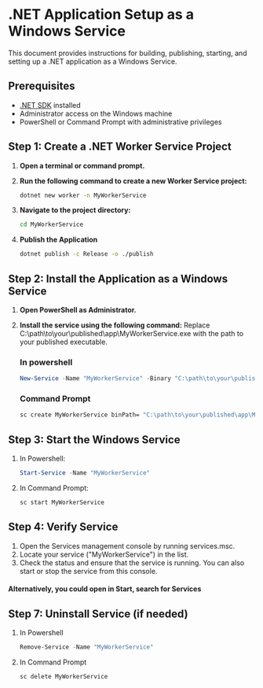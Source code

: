 # .NET Application Setup as a Windows Service

This document provides instructions for building, publishing, starting, and setting up a .NET application as a Windows Service.

## Prerequisites

- [.NET SDK](https://dotnet.microsoft.com/download) installed
- Administrator access on the Windows machine
- PowerShell or Command Prompt with administrative privileges

## Step 1: Create a .NET Worker Service Project

1. **Open a terminal or command prompt.**
   
2. **Run the following command to create a new Worker Service project:**
   ```bash
   dotnet new worker -n MyWorkerService
3. **Navigate to the project directory:**
   ```bash
   cd MyWorkerService
4. **Publish the Application**
   ```bash
   dotnet publish -c Release -o ./publish

## Step 2: Install the Application as a Windows Service

1. **Open PowerShell as Administrator.**
2. **Install the service using the following command:**
   Replace C:\path\to\your\published\app\MyWorkerService.exe with the path to your published executable.
   
   ### In powershell
   ```powershell
   New-Service -Name "MyWorkerService" -Binary "C:\path\to\your\published\app\MyWorkerService.exe" -StartupType Automatic
   ```

   ### Command Prompt
   ```cmd
   sc create MyWorkerService binPath= "C:\path\to\your\published\app\MyWorkerService.exe" start= auto
   ```

## Step 3: Start the Windows Service
1. In Powershell:
   ```powershell
   Start-Service -Name "MyWorkerService"

2. In Command Prompt:
   ```cmd
   sc start MyWorkerService

## Step 4: Verify Service
1. Open the Services management console by running services.msc.
2. Locate your service ("MyWorkerService") in the list.
3. Check the status and ensure that the service is running. You can also start or stop the service from this console.

#### Alternatively, you could open in Start, search for Services

## Step 7: Uninstall Service (if needed)

1. In Powershell
   ```powershell
   Remove-Service -Name "MyWorkerService"

2. In Command Prompt
   ```cmd
   sc delete MyWorkerService

